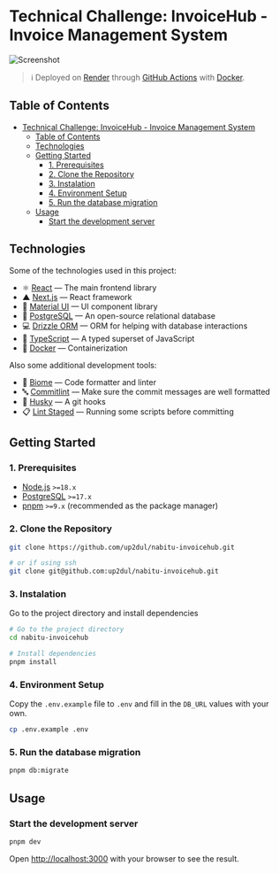 # Technical Challenge: InvoiceHub - Invoice Management System

![Screenshot](https://github.com/user-attachments/assets/62a0562d-304e-4b6e-9e23-4bf435afea5d)

> ℹ️ Deployed on [Render](https://render.com) through [GitHub Actions](https://github.com/features/actions) with [Docker](https://docker.com).

## Table of Contents

- [Technical Challenge: InvoiceHub - Invoice Management System](#technical-challenge-invoicehub---invoice-management-system)
  - [Table of Contents](#table-of-contents)
  - [Technologies](#technologies)
  - [Getting Started](#getting-started)
    - [1. Prerequisites](#1-prerequisites)
    - [2. Clone the Repository](#2-clone-the-repository)
    - [3. Instalation](#3-instalation)
    - [4. Environment Setup](#4-environment-setup)
    - [5. Run the database migration](#5-run-the-database-migration)
  - [Usage](#usage)
    - [Start the development server](#start-the-development-server)

## Technologies
Some of the technologies used in this project:
- ⚛️ [React](https://react.dev) — The main frontend library
- ▲ [Next.js](https://nextjs.org) — React framework
- 💎 [Material UI](https://mui.com) — UI component library
- 🐘 [PostgreSQL](https://postgresql.org) — An open-source relational database
- 💻 [Drizzle ORM](https://drizzle-orm.js.org) — ORM for helping with database interactions
- 🔷 [TypeScript](https://typescriptlang.org) — A typed superset of JavaScript
- 🐋 [Docker](https://docker.com) — Containerization

Also some additional development tools:
- 📝 [Biome](https://biomejs.dev) — Code formatter and linter
- 🔤 [Commitlint](https://commitlint.js.org) — Make sure the commit messages are well formatted
- 🐶 [Husky](https://typicode.github.io/husky) — A git hooks
- 📋 [Lint Staged](https://github.com/lint-staged/lint-staged) — Running some scripts before committing

## Getting Started

### 1. Prerequisites

- [Node.js](https://nodejs.org) `>=18.x`
- [PostgreSQL](https://postgresql.org) `>=17.x`
- [pnpm](https://pnpm.io) `>=9.x` (recommended as the package manager)

### 2. Clone the Repository

```bash
git clone https://github.com/up2dul/nabitu-invoicehub.git

# or if using ssh
git clone git@github.com:up2dul/nabitu-invoicehub.git
```

### 3. Instalation

Go to the project directory and install dependencies
```bash
# Go to the project directory
cd nabitu-invoicehub

# Install dependencies
pnpm install
```

### 4. Environment Setup

Copy the `.env.example` file to `.env` and fill in the `DB_URL` values with your own.
```bash
cp .env.example .env
```

### 5. Run the database migration

```bash
pnpm db:migrate
```

## Usage

### Start the development server

```bash
pnpm dev
```

Open [http://localhost:3000](http://localhost:3000) with your browser to see the result.
